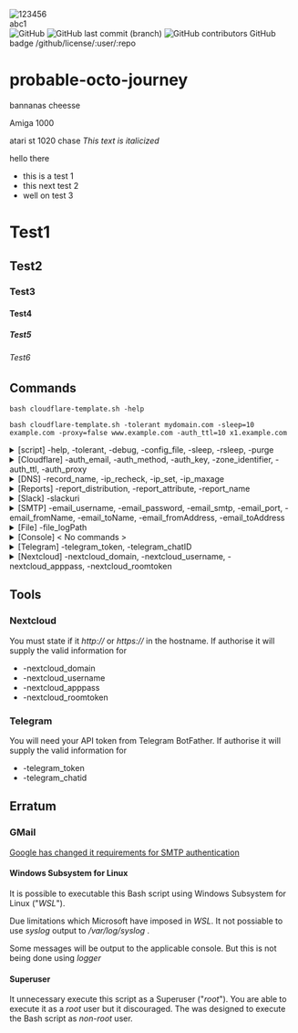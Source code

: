 <img alt="123456" src="https://img.shields.io/github/license/time202203/dontlookat?color=black"><br>abc1<br>
<img alt="GitHub" src="https://img.shields.io/github/license/time202203/dontlookat?color=black"> <img alt="GitHub last commit (branch)" src="https://img.shields.io/github/last-commit/time202203/dontlookat/main"> <img alt="GitHub contributors" src="https://img.shields.io/github/contributors/time202203/dontlookat">
GitHub badge	/github/license/:user/:repo
# probable-octo-journey
bannanas
cheesse

Amiga 1000

atari st 1020
chase
*This text is italicized*

hello there
- this is a test 1
- this next test 2
- well on test 3
# Test1
## Test2
### Test3
#### Test4
##### Test5
###### Test6 

## Commands
`bash
cloudflare-template.sh -help` 

`bash cloudflare-template.sh -tolerant mydomain.com -sleep=10 example.com -proxy=false www.example.com -auth_ttl=10 x1.example.com`

<details><summary>[script] -help, -tolerant, -debug, -config_file, -sleep, -rsleep, -purge</summary>
  
- -help , list commands
  
- -tolerant ,  - - - - - - TODO - - - - -

- -debug , will output to console a debug log
  
- -config_file=X , this is config that to used

- -sleep=X , this is sleep timer for that script

- -rsleep=X , this will set a random legth time sleep timer for the script
  
- <details><summary>-purge=x , To purge settings (operates using bitwise values)</summary>
  <p>  
    
  | Value | Option        |  Purged Settings                                                                                                          |
  |-------|---------------|---------------------------------------------------------------------------------------------------------------------------|
  | 1     | Cloudflare    | auth_email, auth_method=token, auth_key, zone_identifier, auth_ttl=3600, auth_proxy=true                                  |
  | 2     | DNS           | ip_maxage=60, ip_timestamp=0, ip                                                                                          |
  | 4     | Report        | report_attribute=0, report_distribution=0, report_name                                                                    |
  | 8     | Slack         | slackuri                                                                                                                  |
  | 16    | eMail         | email_username, email_password, email_smtp, email_port, email_fromName, email_toName, email_fromAddress, email_toAddress  |
  | 32    | File          | file_logPath                                                                                                              |
  | 64    | Telegram      | telegram_token, telegram_chatID                                                                                           |
  | 128   | Nextcloud     | nextcloud_domain, nextcloud_username, nextcloud_apppass, nextcloud_roomtoken                                              |
   
  _example:_ 
    - Purge **Nothing** set it to **0**.
    
    - Purge **Cloudflare** only set it to **1**. 
    
    - Purge **Report** and **Slack** set it to **12** (4+8=12). 
    
    - Purge **Report**, **Slack**, **eMail**, **File**, **Telegram**, **Nextcloud** set it to **252** (4+8+16+32+64+128=252)

  </details>
  
</details>
  
<details><summary>[Cloudflare] -auth_email, -auth_method, -auth_key, -zone_identifier, -auth_ttl, -auth_proxy</summary>

-  -auth_email=X , The e-mail that used to login to cloudflare 'https://dash.cloudflare.com'

-  -auth_method=X , Set to "global" for Global API Key or "token" for Scoped API Token 
  
-  -auth_key=X , The Global API Key or Scope API Token
  
-  -zone_identifier=X , Can be found in the "Overview" tab of your domain
  
-  -auth_ttl=X DNS Record TTL (seconds)
  
-  -auth_proxy=X , Set to "ture" to using cloudflare Proxing service or set to "false" do disclose you IP publicly
  
</details>

<details><summary>[DNS] -record_name, -ip_recheck, -ip_set, -ip_maxage</summary>
  
- -record_name=X , this record that wish update [testing123.example.com]
  
- -ip_recheck , this will purge ip that know to system so will check if there updated one
  
- -ip_set=X ,  this will set ip record to what you want to define [1.1.1.1]. There 24 hours (86400 seconds) from time it set until recheck publicly for IP. _-ip_maxage_ value it upon this value, so if _-ip_maxage=60_ then is 24 hours and 1 minute (86460 seconds). If _-ip_recheck_ XXXXXXXXXXXXXXXXXXXXXXXXXXXXXXXXXXXXXXXXXXXXXXXX
  
- -ip_maxage=X , How many time (seconds) that have to pass until it checks for IP number again. If use _-ip_set_ then note changes that happen when using command _-ip_set_ for more information

</details>

<details><summary>[Reports] -report_distribution, -report_attribute, -report_name</summary>
<p>
  
- <details><summary>-report_distribution=X , services that being used sending reports (operates using bitwise values)</summary>
  <p>
  
  | Value | Option        |
  |-------|---------------|
  | 1     | Slack         |
  | 2     | eMail         |
  | 4     | Console       |
  | 8     | File          |
  | 16    | Telegram      |
  | 32    | Nextcloud     |
   
  _example:_ 
    - Distribution **disable** set it to **0**. 
    
    - Distribution **Console** only set it to **4** (4=4). 
    
    - Distribution **eMail** and **Console** set it to **6** (2+4=6)
  </p>
  </details>
- <details><summary>-report_attribute=X , control which atttibute is contained in the report (operates using bitwise values)</summary>
  <p>  
    
  | Value | Option        |
  |-------|---------------|
  | 1     | Account       |
  | 2     | Type          |
  | 4     | IP Address    |
  | 8     | Proxy         |
  | 16    | TTL           |
  | 32    | Time          |
  | 64    | Identifier    |
  | 128   | BootID        |
  | 256   | Status        |
  
  _example:_ 
    - Attribute **disable** set it to **0**.
    
    - Attribute **Account** only set it to **1**. 
    
    - Attribute **Account** and **Proxy** set it to **9** (1+8=9). 
    
    - Attribute **Acount**, **Type**, **IP Address**, **Proxy**, **TTL**, **Time**, **Identifier**, **BootID** and **Status** set it to **511** (1+2+4+8+16+32+64+128+256=511)
  
  </p>
  </details>
  
- -report_name=X , this is system identifier name being used, if it not be set it will hostname instead
</p>
</details>

<details><summary>[Slack] -slackuri</summary>
  
  The _-report_distribution_ has an bitwise value of _1_
  
-  -slackuri=X , URI for Slack WebHook [https://hooks.slack.com/services/xxxxx]
  
  | Command              | Requirements |
  |----------------------|--------------|
  | -slackuri            | **Required** |
  
</details>

<details><summary>[SMTP] -email_username, -email_password, -email_smtp, -email_port, -email_fromName, -email_toName, -email_fromAddress, -email_toAddress</summary>

  The _-message_type_ has an bitwise value of _2_
  
-  -email_username=X , SMTP login username

-  -email_password=X , SMTP login password
  
-  -email_smtp=X , ip/domain name of the SMTP server
  
-  -email_port=X , port number used to connect to SMTP server
  
-  -email_fromName=X , name that being used for that e-mail (from) [Joe Bloggs]
  
-  -email_toName=X , name that being used for that e-mail (to) e-mail [Jane Doe]
  
-  -email_fromAddress=X , email address that being used (from) [joe@example.com]

-  -email_toAddress=X , email address that being used (to) [jane@example.org]
  
  | Command              | Requirements |
  |----------------------|--------------|
  | -email_username      | **Required** |
  | -email_password      | **Required** |
  | -email_smtp          | **Required** |
  | -email_port          | Recommended  |
  | -email_fromName      | Optional     |
  | -email_toName        | Optional     |
  | -email_fromAddress   | **Required** |
  | -email_toAddress     | Recommended  |
  
</details>

<details><summary>[File] -file_logPath</summary>
  
  The _-report_distribution_ has an bitwise value of _4_
 
-  -file_logPath=X , The location of where log file is saved
  
  | Command              | Requirements |
  |----------------------|--------------|
  | -file_logPath        | **Required** |
  
</details>


<details><summary>[Console] < No commands > </summary>
 
  The _-report_distribution_ has an bitwise value of _8_
  
  Output to Bash console
  
</details>

<details><summary>[Telegram] -telegram_token, -telegram_chatID</summary>
   
  The _-report_distribution_ has an bitwise value of _16_
  
-  -telegram_token=X , The API token that was issued by Telegram BotFather
  
-  -telegram_chatID=X , This is user that sending message to
  
  | Command              | Requirements |
  |----------------------|--------------|
  | -telegram_token      | **Required** |
  | -telegram_chatID     | **Required** |
  
  Setup support tool _tools/telegram.sh_
  
  _End-to-end encryption (E2EE) not supported_
  
  </details>
  
  <details><summary>[Nextcloud] -nextcloud_domain, -nextcloud_username, -nextcloud_apppass, -nextcloud_roomtoken</summary>
 
  The _-report_distribution_ has an bitwise value of _32_
  
-  -nextcloud_domain=X , The location of server as domain name [https://nextcloud.example.com] or as ip [https://192.168.1.60]
  
-  -nextcloud_username=X , The username name for Nextcloud
  
-  -nextcloud_apppass=X , The App-Password for Nextcloud
  
-  -nextcloud_roomtoken=X , Nexcloud talk room token ID
  
  | Command              | Requirements |
  |----------------------|--------------|
  | -nextcloud_domain    | **Required** |
  | -nextcloud_username  | **Required** |
  | -nextcloud_apppass   | **Required** |
  | -nextcloud_roomtoken | **Required** |
  
  Setup support tool _tools/nextcloud.sh_
    
  </details>

## Tools

### Nextcloud
  
  You must state if it _http://_ or _https://_ in the hostname. 
  If authorise it will supply the valid information for
- -nextcloud_domain
- -nextcloud_username
- -nextcloud_apppass
- -nextcloud_roomtoken
  
### Telegram
  
  You will need your API token from Telegram BotFather.
  If authorise it will supply the valid information for
- -telegram_token
- -telegram_chatid
 
## Erratum

### GMail
  
[Google has changed it requirements for SMTP authentication](https://github.com/timetoexpire/cloudflare-ddns-updater/discussions/3)

#### Windows Subsystem for Linux 

It is possible to executable this Bash script using Windows Subsystem for Linux ("_WSL_"). 

Due limitations which Microsoft have imposed in _WSL_. It not possiable to use _syslog_ output to _/var/log/syslog_ .
  
Some messages will be output to the applicable console. But this is not being done using _logger_

#### Superuser 

It unnecessary execute this script as a Superuser ("_root_"). You are able to execute it as a _root_ user but it discouraged. The was designed to execute the Bash script as _non-root_ user. 
